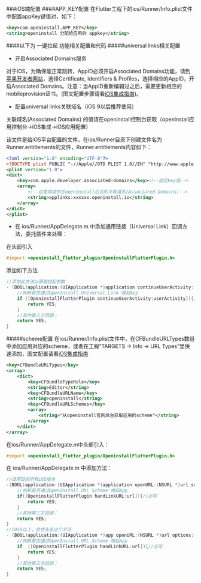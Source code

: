 
###iOS端配置
####APP_KEY配置
在Flutter工程下的ios/Runner/Info.plist文件中配置appKey键值对，如下：
```xml
<key>com.openinstall.APP_KEY</key>
<string>openinstall 分配给应用的 appkey</string>
```
####以下为 一键拉起 功能相关配置和代码
#####universal links相关配置

* 开启Associated Domains服务

对于iOS，为确保能正常跳转，AppID必须开启Associated Domains功能，请到[苹果开发者网站](https://developer.apple.com/ "苹果开发者网站")，选择Certificate, Identifiers & Profiles，选择相应的AppID，开启Associated Domains。注意：当AppID重新编辑过之后，需要更新相应的mobileprovision证书。(图文配置步骤请看[iOS集成指南](https://www.openinstall.io/doc/ios_sdk.html "iOS集成指南"))。

* 配置universal links关联域名（iOS 9以后推荐使用）

关联域名(Associated Domains) 的值请在openinstall控制台获取（openinstall应用控制台->iOS集成->iOS应用配置）

该文件是给iOS平台配置的文件，在ios/Runner目录下创建文件名为Runner.entitlements的文件，Runner.entitlements内容如下：

```xml
<?xml version="1.0" encoding="UTF-8"?>
<!DOCTYPE plist PUBLIC "-//Apple//DTD PLIST 1.0//EN" "http://www.apple.com/DTDs/PropertyList-1.0.dtd">
<plist version="1.0">
<dict>
    <key>com.apple.developer.associated-domains</key><!--固定key值-->
    <array>
        <!--这里换成你在openinstall后台的关联域名(Associated Domains)-->
        <string>applinks:xxxxxx.openinstall.io</string>
    </array>
</dict>
</plist>
```

* 在 ios/Runner/AppDelegate.m 中添加通用链接（Universal Link）回调方法，委托插件来处理：

在头部引入
```objective-c
#import <openinstall_flutter_plugin/OpeninstallFlutterPlugin.h>

```
添加如下方法
```objective-c
//添加此方法以获取拉起参数
- (BOOL)application:(UIApplication *)application continueUserActivity:(NSUserActivity *)userActivity restorationHandler:(void (^)(NSArray * _Nullable))restorationHandler{
    //判断是否通过OpenInstall Universal Link 唤起App
    if ([OpeninstallFlutterPlugin continueUserActivity:userActivity]){//如果使用了Universal link ，此方法必写
        return YES;
    }
    //其他第三方回调；
    return YES;
}
```

#####scheme配置
在ios/Runner/Info.plist文件中，在CFBundleURLTypes数组中添加应用对应的scheme，或者在工程“TARGETS -> Info -> URL Types”里快速添加，图文配置请看[iOS集成指南](https://www.openinstall.io/doc/ios_sdk.html "iOS集成指南")
```xml
<key>CFBundleURLTypes</key>
<array>
    <dict>
        <key>CFBundleTypeRole</key>
        <string>Editor</string>
        <key>CFBundleURLName</key>
        <string>openinstall</string>
        <key>CFBundleURLSchemes</key>
        <array>
            <string>"从openinstall官网后台获取应用的scheme"</string>
        </array>
    </dict>
</array>
```

在ios/Runner/AppDelegate.m中头部引入：
```objective-c
#import <openinstall_flutter_plugin/OpeninstallFlutterPlugin.h>

```
在 ios/Runner/AppDelegate.m 中添加方法：
```objective-c
//适用目前所有iOS版本
-(BOOL)application:(UIApplication *)application openURL:(NSURL *)url sourceApplication:(NSString *)sourceApplication annotation:(id)annotation{
    //判断是否通过OpenInstall URL Scheme 唤起App
    if([OpeninstallFlutterPlugin handLinkURL:url]){//必写
        return YES;
    }
    //其他第三方回调；
    return YES;
}
//iOS9以上，会优先走这个方法
- (BOOL)application:(UIApplication *)app openURL:(NSURL *)url options:(nonnull NSDictionary *)options{
    //判断是否通过OpenInstall URL Scheme 唤起App
    if  ([OpeninstallFlutterPlugin handLinkURL:url]){//必写
        return YES;
    }
    //其他第三方回调；
    return YES;
}
```
